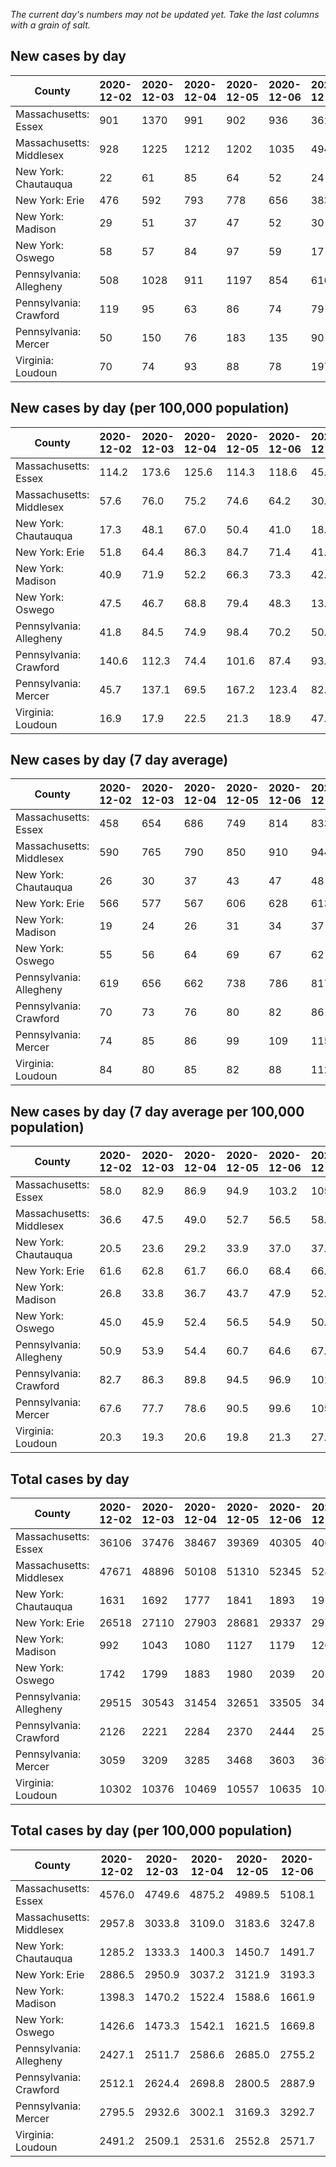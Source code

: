 _The current day's numbers may not be updated yet. Take the last columns with a grain of salt._
## New cases by day

| County | 2020-12-02 | 2020-12-03 | 2020-12-04 | 2020-12-05 | 2020-12-06 | 2020-12-07 | 2020-12-08 |
| --- | --- | --- | --- | --- | --- | --- | --- |
| Massachusetts: Essex | 901 | 1370 | 991 | 902 | 936 | 361 |  |
| Massachusetts: Middlesex | 928 | 1225 | 1212 | 1202 | 1035 | 494 |  |
| New York: Chautauqua | 22 | 61 | 85 | 64 | 52 | 24 |  |
| New York: Erie | 476 | 592 | 793 | 778 | 656 | 383 |  |
| New York: Madison | 29 | 51 | 37 | 47 | 52 | 30 |  |
| New York: Oswego | 58 | 57 | 84 | 97 | 59 | 17 |  |
| Pennsylvania: Allegheny | 508 | 1028 | 911 | 1197 | 854 | 616 |  |
| Pennsylvania: Crawford | 119 | 95 | 63 | 86 | 74 | 79 |  |
| Pennsylvania: Mercer | 50 | 150 | 76 | 183 | 135 | 90 |  |
| Virginia: Loudoun | 70 | 74 | 93 | 88 | 78 | 197 |  |

## New cases by day (per 100,000 population)

| County | 2020-12-02 | 2020-12-03 | 2020-12-04 | 2020-12-05 | 2020-12-06 | 2020-12-07 | 2020-12-08 |
| --- | --- | --- | --- | --- | --- | --- | --- |
| Massachusetts: Essex | 114.2 | 173.6 | 125.6 | 114.3 | 118.6 | 45.8 |  |
| Massachusetts: Middlesex | 57.6 | 76.0 | 75.2 | 74.6 | 64.2 | 30.7 |  |
| New York: Chautauqua | 17.3 | 48.1 | 67.0 | 50.4 | 41.0 | 18.9 |  |
| New York: Erie | 51.8 | 64.4 | 86.3 | 84.7 | 71.4 | 41.7 |  |
| New York: Madison | 40.9 | 71.9 | 52.2 | 66.3 | 73.3 | 42.3 |  |
| New York: Oswego | 47.5 | 46.7 | 68.8 | 79.4 | 48.3 | 13.9 |  |
| Pennsylvania: Allegheny | 41.8 | 84.5 | 74.9 | 98.4 | 70.2 | 50.7 |  |
| Pennsylvania: Crawford | 140.6 | 112.3 | 74.4 | 101.6 | 87.4 | 93.3 |  |
| Pennsylvania: Mercer | 45.7 | 137.1 | 69.5 | 167.2 | 123.4 | 82.2 |  |
| Virginia: Loudoun | 16.9 | 17.9 | 22.5 | 21.3 | 18.9 | 47.6 |  |

## New cases by day (7 day average)

| County | 2020-12-02 | 2020-12-03 | 2020-12-04 | 2020-12-05 | 2020-12-06 | 2020-12-07 | 2020-12-08 |
| --- | --- | --- | --- | --- | --- | --- | --- |
| Massachusetts: Essex | 458 | 654 | 686 | 749 | 814 | 833 |  |
| Massachusetts: Middlesex | 590 | 765 | 790 | 850 | 910 | 944 |  |
| New York: Chautauqua | 26 | 30 | 37 | 43 | 47 | 48 |  |
| New York: Erie | 566 | 577 | 567 | 606 | 628 | 613 |  |
| New York: Madison | 19 | 24 | 26 | 31 | 34 | 37 |  |
| New York: Oswego | 55 | 56 | 64 | 69 | 67 | 62 |  |
| Pennsylvania: Allegheny | 619 | 656 | 662 | 738 | 786 | 817 |  |
| Pennsylvania: Crawford | 70 | 73 | 76 | 80 | 82 | 86 |  |
| Pennsylvania: Mercer | 74 | 85 | 86 | 99 | 109 | 115 |  |
| Virginia: Loudoun | 84 | 80 | 85 | 82 | 88 | 112 |  |

## New cases by day (7 day average per 100,000 population)

| County | 2020-12-02 | 2020-12-03 | 2020-12-04 | 2020-12-05 | 2020-12-06 | 2020-12-07 | 2020-12-08 |
| --- | --- | --- | --- | --- | --- | --- | --- |
| Massachusetts: Essex | 58.0 | 82.9 | 86.9 | 94.9 | 103.2 | 105.6 |  |
| Massachusetts: Middlesex | 36.6 | 47.5 | 49.0 | 52.7 | 56.5 | 58.6 |  |
| New York: Chautauqua | 20.5 | 23.6 | 29.2 | 33.9 | 37.0 | 37.8 |  |
| New York: Erie | 61.6 | 62.8 | 61.7 | 66.0 | 68.4 | 66.7 |  |
| New York: Madison | 26.8 | 33.8 | 36.7 | 43.7 | 47.9 | 52.2 |  |
| New York: Oswego | 45.0 | 45.9 | 52.4 | 56.5 | 54.9 | 50.8 |  |
| Pennsylvania: Allegheny | 50.9 | 53.9 | 54.4 | 60.7 | 64.6 | 67.2 |  |
| Pennsylvania: Crawford | 82.7 | 86.3 | 89.8 | 94.5 | 96.9 | 101.6 |  |
| Pennsylvania: Mercer | 67.6 | 77.7 | 78.6 | 90.5 | 99.6 | 105.1 |  |
| Virginia: Loudoun | 20.3 | 19.3 | 20.6 | 19.8 | 21.3 | 27.1 |  |

## Total cases by day

| County | 2020-12-02 | 2020-12-03 | 2020-12-04 | 2020-12-05 | 2020-12-06 | 2020-12-07 | 2020-12-08 |
| --- | --- | --- | --- | --- | --- | --- | --- |
| Massachusetts: Essex | 36106 | 37476 | 38467 | 39369 | 40305 | 40666 |  |
| Massachusetts: Middlesex | 47671 | 48896 | 50108 | 51310 | 52345 | 52839 |  |
| New York: Chautauqua | 1631 | 1692 | 1777 | 1841 | 1893 | 1917 |  |
| New York: Erie | 26518 | 27110 | 27903 | 28681 | 29337 | 29720 |  |
| New York: Madison | 992 | 1043 | 1080 | 1127 | 1179 | 1209 |  |
| New York: Oswego | 1742 | 1799 | 1883 | 1980 | 2039 | 2056 |  |
| Pennsylvania: Allegheny | 29515 | 30543 | 31454 | 32651 | 33505 | 34121 |  |
| Pennsylvania: Crawford | 2126 | 2221 | 2284 | 2370 | 2444 | 2523 |  |
| Pennsylvania: Mercer | 3059 | 3209 | 3285 | 3468 | 3603 | 3693 |  |
| Virginia: Loudoun | 10302 | 10376 | 10469 | 10557 | 10635 | 10832 |  |

## Total cases by day (per 100,000 population)

| County | 2020-12-02 | 2020-12-03 | 2020-12-04 | 2020-12-05 | 2020-12-06 | 2020-12-07 | 2020-12-08 |
| --- | --- | --- | --- | --- | --- | --- | --- |
| Massachusetts: Essex | 4576.0 | 4749.6 | 4875.2 | 4989.5 | 5108.1 | 5153.9 |  |
| Massachusetts: Middlesex | 2957.8 | 3033.8 | 3109.0 | 3183.6 | 3247.8 | 3278.5 |  |
| New York: Chautauqua | 1285.2 | 1333.3 | 1400.3 | 1450.7 | 1491.7 | 1510.6 |  |
| New York: Erie | 2886.5 | 2950.9 | 3037.2 | 3121.9 | 3193.3 | 3235.0 |  |
| New York: Madison | 1398.3 | 1470.2 | 1522.4 | 1588.6 | 1661.9 | 1704.2 |  |
| New York: Oswego | 1426.6 | 1473.3 | 1542.1 | 1621.5 | 1669.8 | 1683.7 |  |
| Pennsylvania: Allegheny | 2427.1 | 2511.7 | 2586.6 | 2685.0 | 2755.2 | 2805.9 |  |
| Pennsylvania: Crawford | 2512.1 | 2624.4 | 2698.8 | 2800.5 | 2887.9 | 2981.2 |  |
| Pennsylvania: Mercer | 2795.5 | 2932.6 | 3002.1 | 3169.3 | 3292.7 | 3374.9 |  |
| Virginia: Loudoun | 2491.2 | 2509.1 | 2531.6 | 2552.8 | 2571.7 | 2619.3 |  |
